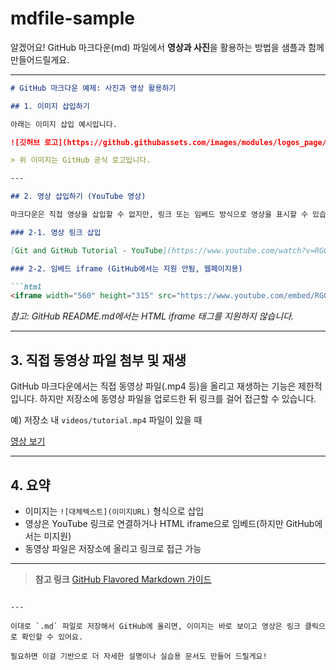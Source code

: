 # mdfile-sample
알겠어요! GitHub 마크다운(md) 파일에서 **영상과 사진**을 활용하는 방법을 샘플과 함께 만들어드릴게요.

---

````markdown
# GitHub 마크다운 예제: 사진과 영상 활용하기

## 1. 이미지 삽입하기

아래는 이미지 삽입 예시입니다.

![깃허브 로고](https://github.githubassets.com/images/modules/logos_page/GitHub-Mark.png)

> 위 이미지는 GitHub 공식 로고입니다.

---

## 2. 영상 삽입하기 (YouTube 영상)

마크다운은 직접 영상을 삽입할 수 없지만, 링크 또는 임베드 방식으로 영상을 표시할 수 있습니다.

### 2-1. 영상 링크 삽입

[Git and GitHub Tutorial - YouTube](https://www.youtube.com/watch?v=RGOj5yH7evk)

### 2-2. 임베드 iframe (GitHub에서는 지원 안됨, 웹페이지용)

```html
<iframe width="560" height="315" src="https://www.youtube.com/embed/RGOj5yH7evk" frameborder="0" allowfullscreen></iframe>
````

*참고: GitHub README.md에서는 HTML iframe 태그를 지원하지 않습니다.*

---

## 3. 직접 동영상 파일 첨부 및 재생

GitHub 마크다운에서는 직접 동영상 파일(.mp4 등)을 올리고 재생하는 기능은 제한적입니다. 하지만 저장소에 동영상 파일을 업로드한 뒤 링크를 걸어 접근할 수 있습니다.

예) 저장소 내 `videos/tutorial.mp4` 파일이 있을 때

[영상 보기](./videos/tutorial.mp4)

---

## 4. 요약

* 이미지는 `![대체텍스트](이미지URL)` 형식으로 삽입
* 영상은 YouTube 링크로 연결하거나 HTML iframe으로 임베드(하지만 GitHub에서는 미지원)
* 동영상 파일은 저장소에 올리고 링크로 접근 가능

---

> **참고 링크**
> [GitHub Flavored Markdown 가이드](https://guides.github.com/features/mastering-markdown/)

```

---

이대로 `.md` 파일로 저장해서 GitHub에 올리면, 이미지는 바로 보이고 영상은 링크 클릭으로 확인할 수 있어요.  

필요하면 이걸 기반으로 더 자세한 설명이나 실습용 문서도 만들어 드릴게요!
```

